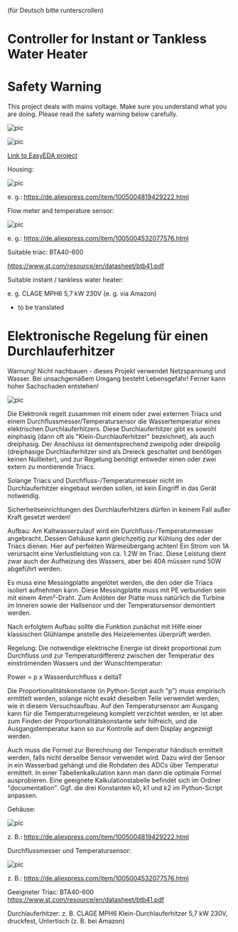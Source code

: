 (für Deutsch bitte runterscrollen)

# Controller for Instant or Tankless Water Heater

# Safety Warning

This project deals with mains voltage. Make sure you understand what you are doing. Please read the safety warning below carefully.

![pic](warning.webp)

![pic](documentation/control_unit.jpg?raw=true)

[Link to EasyEDA project](https://oshwlab.com/goronb/imu-for-agopengps_copy_copy_copy)

Housing:

![pic](mechanical_data/sonoff_IP66_housing.png?raw=true)

e. g.: https://de.aliexpress.com/item/1005004819429222.html

Flow meter and temperature sensor:

![pic](mechanical_data/flow_meter.png?raw=true)

e. g.: https://de.aliexpress.com/item/1005004532077576.html

Suitable triac: BTA40-600

https://www.st.com/resource/en/datasheet/btb41.pdf

Suitable instant / tankless water heater:

e. g. CLAGE MPH6 5,7 kW 230V (e. g. via Amazon)

* to be translated 


# Elektronische Regelung für einen Durchlauferhitzer

Warnung! Nicht nachbauen - dieses Projekt verwendet Netzspannung und Wasser. Bei unsachgemäßem Umgang besteht Lebensgefahr! Ferner kann hoher Sachschaden entstehen!

![pic](documentation/control_unit.jpg?raw=true)

Die Elektronik regelt zusammen mit einem oder zwei externen Triacs und einem Durchflussmesser/Temperatursensor die Wassertemperatur eines elektrischen Durchlauferhitzers. Diese Durchlauferhitzer gibt es sowohl einphasig (dann oft als "Klein-Durchlauferhitzer" bezeichnet), als auch dreiphasig. Der Anschluss ist dementsprechend zweipolig oder dreipolig (dreiphasige Durchlauferhitzer sind als Dreieck geschaltet und benötigen keinen Nullleiter), und zur Regelung benötigt entweder einen oder zwei extern zu montierende Triacs.

Solange Triacs und Durchfluss-/Temperaturmesser nicht im Durchlauferhitzer eingebaut werden sollen, ist kein Eingriff in das Gerät notwendig.

Sicherheitseinrichtungen des Durchlauferhitzers dürfen in keinem Fall außer Kraft gesetzt werden!

Aufbau:
Am Kaltwasserzulauf wird ein Durchfluss-/Temperaturmesser angebracht. Dessen Gehäuse kann gleichzeitig zur Kühlung des oder der Triacs dienen. Hier auf perfekten Wärmeübergang achten! Ein Strom von 1A verursacht eine Verlustleistung von ca. 1.2W im Triac. Diese Leistung dient zwar auch der Aufheizung des Wassers, aber bei 40A müssen rund 50W abgeführt werden. 

Es muss eine Messingplatte angelötet werden, die den oder die Triacs isoliert aufnehmen kann. Diese Messingplatte muss mit PE verbunden sein mit einem 4mm²-Draht. Zum Anlöten der Platte muss natürlich die Turbine im Inneren sowie der Hallsensor und der Temperatursensor demontiert werden.

Nach erfolgtem Aufbau sollte die Funktion zunächst mit Hilfe einer klassischen Glühlampe anstelle des Heizelementes überprüft werden.

Regelung:
Die notwendige elektrische Energie ist direkt proportional zum Durchfluss und zur Temperaturdifferenz zwischen der Temperatur des einströmenden Wassers und der Wunschtemperatur:

Power = p x Wasserdurchfluss x deltaT

Die Proportionalitätskonstante (in Python-Script auch "p") muss empirisch ermittelt werden, solange nicht exakt dieselben Teile verwendet werden, wie in diesem Versuchsaufbau. Auf den Temperatursensor am Ausgang kann für die Temperaturregeleung komplett verzichtet werden, er ist aber zum Finden der Proportionalitätskonstante sehr hilfreich, und die Ausgangstemperatur kann so zur Kontrolle auf dem Display angezeigt werden. 

Auch muss die Formel zur Berechnung der Temperatur händisch ermittelt werden, falls nicht derselbe Sensor verwendet wird. Dazu wird der Sensor in ein Wasserbad gehängt und die Rohdaten des ADCs über Temperatur ermittelt. In einer Tabellenkalkulation kann man dann die optimale Formel ausprobieren. Eine geeignete Kalkulationstabelle befindet sich im Ordner "documentation". Ggf. die drei Konstanten k0, k1 und k2 im Python-Script anpassen.

Gehäuse:

![pic](mechanical_data/sonoff_IP66_housing.png?raw=true)

z. B.: https://de.aliexpress.com/item/1005004819429222.html

Durchflussmesser und Temperatursensor:

![pic](mechanical_data/flow_meter.png?raw=true)

z. B.: https://de.aliexpress.com/item/1005004532077576.html

Geeigneter Triac: BTA40-600
https://www.st.com/resource/en/datasheet/btb41.pdf

Durchlauferhitzer:
z. B. CLAGE MPH6 Klein-Durchlauferhitzer 5,7 kW 230V, druckfest, Untertisch (z. B. bei Amazon)


